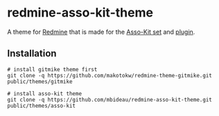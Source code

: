 # redmine-asso-kit-theme
A theme for [Redmine](http://www.redmine.org/) that is made for the [Asso-Kit set](https://github.com/mbideau/asso-kit) and [plugin](https://github.com/mbideau/redmine-asso-kit).

## Installation

	# install gitmike theme first
	git clone -q https://github.com/makotokw/redmine-theme-gitmike.git public/themes/gitmike

	# install asso-kit theme
	git clone -q https://github.com/mbideau/redmine-asso-kit-theme.git public/themes/asso-kit

